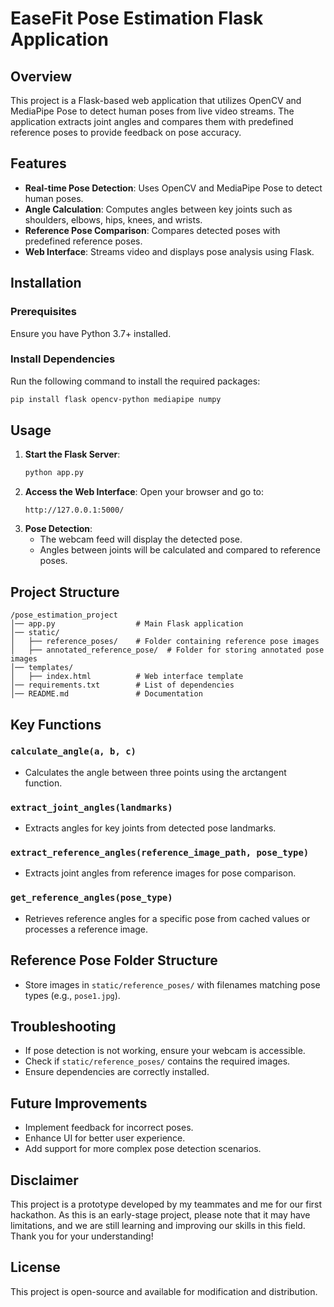 # EaseFit Pose Estimation Flask Application

## Overview
This project is a Flask-based web application that utilizes OpenCV and MediaPipe Pose to detect human poses from live video streams. The application extracts joint angles and compares them with predefined reference poses to provide feedback on pose accuracy.

## Features
- **Real-time Pose Detection**: Uses OpenCV and MediaPipe Pose to detect human poses.
- **Angle Calculation**: Computes angles between key joints such as shoulders, elbows, hips, knees, and wrists.
- **Reference Pose Comparison**: Compares detected poses with predefined reference poses.
- **Web Interface**: Streams video and displays pose analysis using Flask.

## Installation
### Prerequisites
Ensure you have Python 3.7+ installed.

### Install Dependencies
Run the following command to install the required packages:
```bash
pip install flask opencv-python mediapipe numpy
```

## Usage
1. **Start the Flask Server**:
   ```bash
   python app.py
   ```
2. **Access the Web Interface**:
   Open your browser and go to:
   ```
   http://127.0.0.1:5000/
   ```
3. **Pose Detection**:
   - The webcam feed will display the detected pose.
   - Angles between joints will be calculated and compared to reference poses.

## Project Structure
```
/pose_estimation_project
│── app.py                  # Main Flask application
│── static/
│   ├── reference_poses/    # Folder containing reference pose images
│   ├── annotated_reference_pose/  # Folder for storing annotated pose images
│── templates/
│   ├── index.html          # Web interface template
│── requirements.txt        # List of dependencies
│── README.md               # Documentation
```

## Key Functions
### `calculate_angle(a, b, c)`
- Calculates the angle between three points using the arctangent function.

### `extract_joint_angles(landmarks)`
- Extracts angles for key joints from detected pose landmarks.

### `extract_reference_angles(reference_image_path, pose_type)`
- Extracts joint angles from reference images for pose comparison.

### `get_reference_angles(pose_type)`
- Retrieves reference angles for a specific pose from cached values or processes a reference image.

## Reference Pose Folder Structure
- Store images in `static/reference_poses/` with filenames matching pose types (e.g., `pose1.jpg`).

## Troubleshooting
- If pose detection is not working, ensure your webcam is accessible.
- Check if `static/reference_poses/` contains the required images.
- Ensure dependencies are correctly installed.

## Future Improvements
- Implement feedback for incorrect poses.
- Enhance UI for better user experience.
- Add support for more complex pose detection scenarios.

## Disclaimer
This project is a prototype developed by my teammates and me for our first hackathon. As this is an early-stage project, please note that it may have limitations, and we are still learning and improving our skills in this field. Thank you for your understanding!

## License
This project is open-source and available for modification and distribution.

